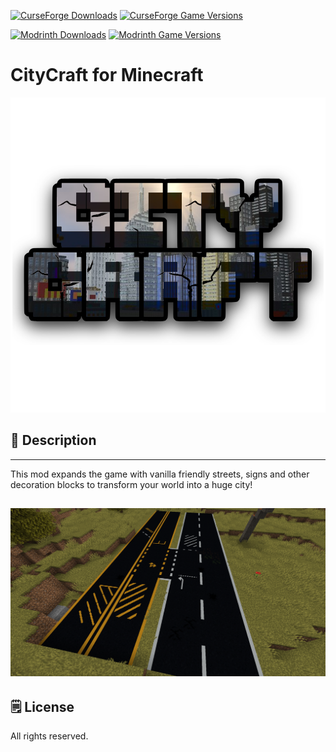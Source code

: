 [![CurseForge Downloads](https://cf.way2muchnoise.eu/985069.svg?badge_style=for_the_badge)][cf_mod] [![CurseForge Game Versions](https://cf.way2muchnoise.eu/versions/985069.svg?badge_style=for_the_badge)][cf_mod]

[![Modrinth Downloads](https://img.shields.io/modrinth/dt/q5F2YqRb?label=Modrinth&logo=modrinth&style=for-the-badge)][mr_mod] [![Modrinth Game Versions](https://img.shields.io/modrinth/game-versions/q5F2YqRb?label=Available%20for&logo=modrinth&style=for-the-badge)][mr_mod]

# CityCraft for Minecraft

![Logo](https://github.com/XxRexRaptorxX/CityCraft/blob/main/src/main/resources/logo.png?raw=true)

## 📖 Description

-----

This mod expands the game with vanilla friendly streets, signs and other decoration blocks to transform your world into a huge city!

![](https://github.com/XxRexRaptorxX/General/blob/main/2024-03-10_21.35.42.png?raw=true)
-----

## 🗒️ License

All rights reserved.

[cf_mod]: https://www.curseforge.com/minecraft/mc-mods/city-craft
[mr_mod]: https://modrinth.com/mod/citycraft
